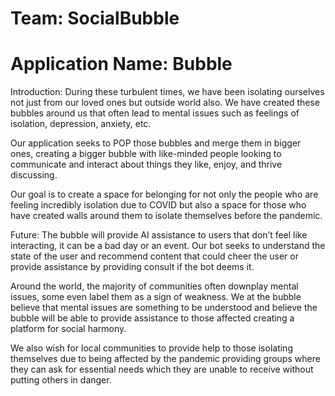 # Team: SocialBubble
# Application Name: Bubble 

Introduction:
During these turbulent times, we have been isolating ourselves not just from our loved ones but outside world also. We have created these bubbles around us that often lead to mental issues such as feelings of isolation, depression, anxiety, etc.

Our application seeks to POP those bubbles and merge them in bigger ones, creating a bigger bubble with like-minded people looking to communicate and interact about things they like, enjoy, and thrive discussing.

Our goal is to create a space for belonging for not only the people who are feeling incredibly isolation due to COVID but also a space for those who have created walls around them to isolate themselves before the pandemic.

Future:
The bubble will provide AI assistance to users that don’t feel like interacting, it can be a bad day or an event. Our bot seeks to understand the state of the user and recommend content that could cheer the user or provide assistance by providing consult if the bot deems it.

Around the world, the majority of communities often downplay mental issues, some even label them as a sign of weakness. We at the bubble believe that mental issues are something to be understood and believe the bubble will be able to provide assistance to those affected creating a platform for social harmony.

We also wish for local communities to provide help to those isolating themselves due to being affected by the pandemic providing groups where they can ask for essential needs which they are unable to receive without putting others in danger.



